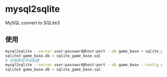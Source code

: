 # mysql2sqlite

MySQL convert to SQLite3

## 使用

```bash
mysql2sqlite --server user:password@host:port --db game_base > sqlite_game_base.sql && \
sqlite3 game_base.db < sqlite_game_base.sql
# 忽略表和字段配置
mysql2sqlite --server user:password@host:port --db game_base --config config/ignore.yaml > sqlite_game_base.sql && \
sqlite3 game_base.db < sqlite_game_base.sql
```
